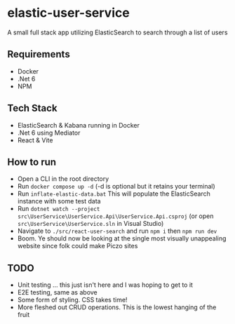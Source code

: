 # elastic-user-service
A small full stack app utilizing ElasticSearch to search through a list of users

## Requirements 

 - Docker
 - .Net 6
 - NPM

## Tech Stack

 - ElasticSearch & Kabana running in Docker
 - .Net 6 using Mediator 
 - React & Vite

## How to run 

 - Open a CLI in the root directory
 - Run `docker compose up -d` (-d is optional but it retains your terminal)
 - Run `inflate-elastic-data.bat` This will populate the ElasticSearch instance with some test data
 - Run `dotnet watch --project src\UserService\UserService.Api\UserService.Api.csproj` (or open `src\UserService\UserService.sln` in Visual Studio)
 - Navigate to `./src/react-user-search` and run `npm i` then `npm run dev`
 - Boom. Ye should now be looking at the single most visually unappealing website since folk could make Piczo sites

## TODO

 - Unit testing ... this just isn't here and I was hoping to get to it
 - E2E testing, same as above
 - Some form of styling. CSS takes time! 
 - More fleshed out CRUD operations. This is the lowest hanging of the fruit